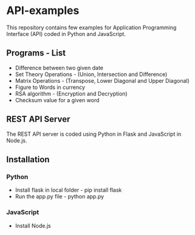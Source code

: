 # API-examples
This repository contains few examples for Application Programming Interface (API) coded in Python and JavaScript.

## Programs - List
* Difference between two given date
* Set Theory Operations - (Union, Intersection and Difference)
* Matrix Operations - (Transpose, Lower Diagonal and Upper Diagonal)
* Figure to Words in currency
* RSA algorithm - (Encryption and Decryption)
* Checksum value for a given word

## REST API Server
The REST API server is coded using Python in Flask and JavaScript in Node.js.

## Installation
### Python
* Install flask in local folder - pip install flask
* Run the app.py file - python app.py
### JavaScript
* Install Node.js 
